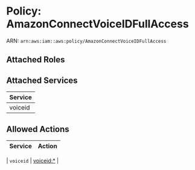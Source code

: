# Policy: AmazonConnectVoiceIDFullAccess

ARN: `arn:aws:iam::aws:policy/AmazonConnectVoiceIDFullAccess`

## Attached Roles

## Attached Services

| Service |
|---------|
| voiceid |

## Allowed Actions

| Service | Action |
|:-------:|--------|

| `voiceid` | [voiceid:*](../actions.md#voiceid:all) |
